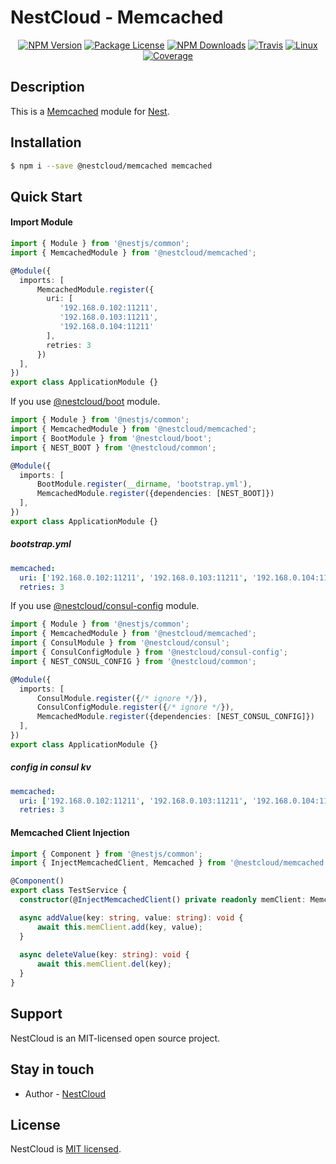 
[travis-image]: https://api.travis-ci.org/nest-cloud/nestcloud.svg?branch=master
[travis-url]: https://travis-ci.org/nest-cloud/nestcloud
[linux-image]: https://img.shields.io/travis/nest-cloud/nestcloud/master.svg?label=linux
[linux-url]: https://travis-ci.org/nest-cloud/nestcloud

# NestCloud - Memcached

<p align="center">
    <a href="https://www.npmjs.com/~nestcloud" target="_blank"><img src="https://img.shields.io/npm/v/@nestcloud/core.svg" alt="NPM Version"/></a>
    <a href="https://www.npmjs.com/~nestcloud" target="_blank"><img src="https://img.shields.io/npm/l/@nestcloud/core.svg" alt="Package License"/></a>
    <a href="https://www.npmjs.com/~nestcloud" target="_blank"><img src="https://img.shields.io/npm/dm/@nestcloud/core.svg" alt="NPM Downloads"/></a>
    <a href="https://travis-ci.org/nest-cloud/nestcloud" target="_blank"><img src="https://travis-ci.org/nest-cloud/nestcloud.svg?branch=master" alt="Travis"/></a>
    <a href="https://travis-ci.org/nest-cloud/nestcloud" target="_blank"><img src="https://img.shields.io/travis/nest-cloud/nestcloud/master.svg?label=linux" alt="Linux"/></a>
    <a href="https://coveralls.io/github/nest-cloud/nestcloud?branch=master" target="_blank"><img src="https://coveralls.io/repos/github/nest-cloud/nestcloud/badge.svg?branch=master" alt="Coverage"/></a>
</p>

## Description

This is a [Memcached](http://memcached.org/) module for [Nest](https://github.com/nestjs/nest).

## Installation

```bash
$ npm i --save @nestcloud/memcached memcached
```

## Quick Start

#### Import Module

```typescript
import { Module } from '@nestjs/common';
import { MemcachedModule } from '@nestcloud/memcached';

@Module({
  imports: [
      MemcachedModule.register({
        uri: [
           '192.168.0.102:11211',
           '192.168.0.103:11211',
           '192.168.0.104:11211'
        ],
        retries: 3
      })
  ],
})
export class ApplicationModule {}
```

If you use [@nestcloud/boot](https://github.com/nest-cloud/boot) module.

```typescript
import { Module } from '@nestjs/common';
import { MemcachedModule } from '@nestcloud/memcached';
import { BootModule } from '@nestcloud/boot';
import { NEST_BOOT } from '@nestcloud/common';

@Module({
  imports: [
      BootModule.register(__dirname, 'bootstrap.yml'),
      MemcachedModule.register({dependencies: [NEST_BOOT]})
  ],
})
export class ApplicationModule {}
```

##### bootstrap.yml

```yaml
memcached:
  uri: ['192.168.0.102:11211', '192.168.0.103:11211', '192.168.0.104:11211'],
  retries: 3
```

If you use [@nestcloud/consul-config](https://github.com/nest-cloud/consul-config) module.

```typescript
import { Module } from '@nestjs/common';
import { MemcachedModule } from '@nestcloud/memcached';
import { ConsulModule } from '@nestcloud/consul';
import { ConsulConfigModule } from '@nestcloud/consul-config';
import { NEST_CONSUL_CONFIG } from '@nestcloud/common';

@Module({
  imports: [
      ConsulModule.register({/* ignore */}),
      ConsulConfigModule.register({/* ignore */}),
      MemcachedModule.register({dependencies: [NEST_CONSUL_CONFIG]})
  ],
})
export class ApplicationModule {}
```

##### config in consul kv

```yaml
memcached:
  uri: ['192.168.0.102:11211', '192.168.0.103:11211', '192.168.0.104:11211'],
  retries: 3
```

#### Memcached Client Injection

```typescript
import { Component } from '@nestjs/common';
import { InjectMemcachedClient, Memcached } from '@nestcloud/memcached';

@Component()
export class TestService {
  constructor(@InjectMemcachedClient() private readonly memClient: Memcached) {}

  async addValue(key: string, value: string): void {
      await this.memClient.add(key, value);
  }
  
  async deleteValue(key: string): void {
      await this.memClient.del(key);
  }
}
```

## Support

  NestCloud is an MIT-licensed open source project.

## Stay in touch

- Author - [NestCloud](https://github.com/nest-cloud)

## License

  NestCloud is [MIT licensed](LICENSE).

